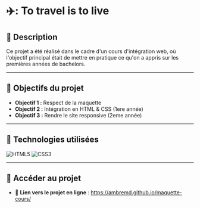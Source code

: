 # ✈️: To travel is to live

## 📝 Description  
Ce projet a été réalisé dans le cadre d'un cours d'intégration web, où l'objectif principal était de mettre en pratique ce qu'on a appris sur les premières années de bachelors. 

---

## 🎯 Objectifs du projet  
- **Objectif 1 :** Respect de la maquette
- **Objectif 2 :** Intégration en HTML & CSS (1ere année)
- **Objectif 3 :** Rendre le site responsive (2eme année)

---

## 🚀 Technologies utilisées  
 <img src="https://img.shields.io/badge/HTML5-E34F26?style=for-the-badge&logo=html5&logoColor=white" alt="HTML5" /> <img src="https://img.shields.io/badge/CSS3-1572B6?style=for-the-badge&logo=css3&logoColor=white" alt="CSS3" />

---

## 📎 Accéder au projet  
- 🔗 **Lien vers le projet en ligne** : https://ambremd.github.io/maquette-cours/
